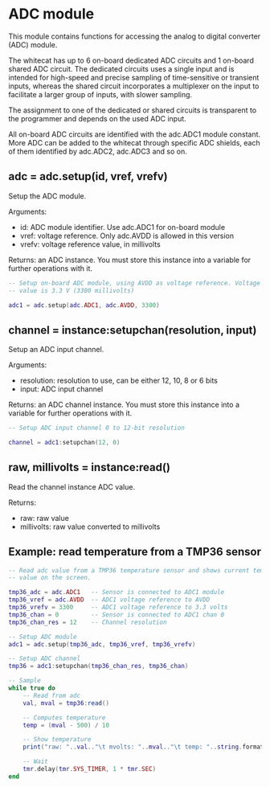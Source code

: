 # ADC module

This module contains functions for accessing the analog to digital converter 
(ADC) module.

The whitecat has up to 6 on-board dedicated ADC circuits and 1 on-board shared 
ADC circuit. The dedicated circuits uses a single input and is intended for 
high-speed and precise sampling of time-sensitive or transient inputs, whereas 
the shared circuit incorporates a multiplexer on the input to facilitate a 
larger group of inputs, with slower sampling.

The assignment to one of the dedicated or shared circuits is transparent to the 
programmer and depends on the used ADC input.

All on-board ADC circuits are identified with the adc.ADC1 module constant. More
 ADC can be added to the whitecat through specific ADC shields, each of them
identified by adc.ADC2, adc.ADC3 and so on.


## adc = adc.setup(id, vref, vrefv)

Setup the ADC module.

Arguments:

* id: ADC module identifier. Use adc.ADC1 for on-board module
* vref: voltage reference. Only adc.AVDD is allowed in this version
* vrefv: voltage reference value, in millivolts

Returns: an ADC instance. You must store this instance into a variable for
further operations with it.

```lua
-- Setup on-board ADC module, using AVDD as voltage reference. Voltage reference
-- value is 3.3 V (3300 millivolts)

adc1 = adc.setup(adc.ADC1, adc.AVDD, 3300)
```


## channel = instance:setupchan(resolution, input)

Setup an ADC input channel.

Arguments:

* resolution: resolution to use, can be either 12, 10, 8 or 6 bits 
* input: ADC input channel

Returns: an ADC channel instance. You must store this instance into a variable 
for further operations with it.

```lua
-- Setup ADC input channel 0 to 12-bit resolution

channel = adc1:setupchan(12, 0)
```


## raw, millivolts = instance:read()

Read the channel instance ADC value.

Returns:

* raw: raw value
* millivolts: raw value converted to millivolts 


## Example: read temperature from a TMP36 sensor

```lua
-- Read adc value from a TMP36 temperature sensor and shows current temperature
-- value on the screen.

tmp36_adc = adc.ADC1   -- Sensor is connected to ADC1 module
tmp36_vref = adc.AVDD  -- ADC1 voltage reference to AVDD
tmp36_vrefv = 3300     -- ADC1 voltage reference to 3.3 volts
tmp36_chan = 0         -- Sensor is connected to ADC1 chan 0
tmp36_chan_res = 12    -- Channel resolution

-- Setup ADC module
adc1 = adc.setup(tmp36_adc, tmp36_vref, tmp36_vrefv)

-- Setup ADC channel
tmp36 = adc1:setupchan(tmp36_chan_res, tmp36_chan)

-- Sample
while true do
    -- Read from adc
    val, mval = tmp36:read()

    -- Computes temperature
    temp = (mval - 500) / 10

    -- Show temperature
    print("raw: "..val.."\t mvolts: "..mval.."\t temp: "..string.format("%.2f", temp))

    -- Wait
    tmr.delay(tmr.SYS_TIMER, 1 * tmr.SEC)
end
```